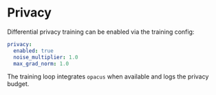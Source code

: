 # Privacy

Differential privacy training can be enabled via the training config:

```yaml
privacy:
  enabled: true
  noise_multiplier: 1.0
  max_grad_norm: 1.0
```

The training loop integrates `opacus` when available and logs the privacy budget.
